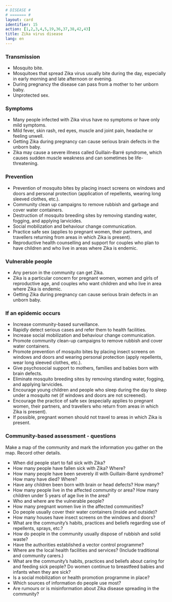 ```yaml
---
# DISEASE #
# ======= #
layout: card
identifier: 15
action: [1,2,3,4,5,19,36,37,38,42,43]
title: Zika virus disease 
lang: en
---
```


### Transmission

- Mosquito bite. 
- Mosquitoes that spread Zika virus usually bite during the day, especially in early morning and late afternoon or evening. 
- During pregnancy the disease can pass from a mother to her unborn baby. 
- Unprotected sex. 

### Symptoms

- Many people infected with Zika virus have no symptoms or have only mild symptoms. 
- Mild fever, skin rash, red eyes, muscle and joint pain, headache or feeling unwell. 
- Getting Zika during pregnancy can cause serious brain defects in the unborn baby. 
- Zika may cause a severe illness called Guillain-Barré syndrome, which causes sudden muscle weakness and can sometimes be life-threatening.

### Prevention

- Prevention of mosquito bites by placing insect screens on windows and doors and personal protection (application of repellents, wearing long sleeved clothes, etc.). 
- Community clean up campaigns to remove rubbish and garbage and cover water containers. 
- Destruction of mosquito breeding sites by removing standing water, fogging, and applying larvicides. 
- Social mobilization and behaviour change communication. 
- Practice safe sex (applies to pregnant women, their partners, and travellers returning from areas in which Zika is present). 
- Reproductive health counselling and support for couples who plan to have children and who live in areas where Zika is endemic. 

### Vulnerable people

- Any person in the community can get Zika. 
- Zika is a particular concern for pregnant women, women and girls of reproductive age, and couples who want children and who live in area where Zika is endemic. 
- Getting Zika during pregnancy can cause serious brain defects in an unborn baby. 

### If an epidemic occurs

- Increase community-based surveillance. 
- Rapidly detect serious cases and refer them to health facilities.
- Increase social mobilization and behaviour change communication.
- Promote community clean-up campaigns to remove rubbish and cover water containers. 
- Promote prevention of mosquito bites by placing insect screens on windows and doors and wearing personal protection (apply repellents, wear long sleeved clothes, etc.). 
- Give psychosocial support to mothers, families and babies born with brain defects. 
- Eliminate mosquito breeding sites by removing standing water, fogging, and applying larvicides. 
- Encourage young children and people who sleep during the day to sleep under a mosquito net (if windows and doors are not screened). 
- Encourage the practice of safe sex (especially applies to pregnant women, their partners, and travellers who return from areas in which Zika is present).
- If possible, pregnant women should not travel to areas in which Zika is present. 

### Community-based assessment - questions

Make a map of the community and mark the information you gather on the map. Record other details.
- When did people start to fall sick with Zika? 
- How many people have fallen sick with Zika? Where? 
- How many people have been severely ill with Guillain-Barré syndrome? How many have died? Where? 
- Have any children been born with brain or head defects? How many? 
- How many people live in the affected community or area? How many children under 5 years of age live in the area? 
- Who and where are the vulnerable people? 
- How many pregnant women live in the affected communities?
- Do people usually cover their water containers (inside and outside)? 
- How many houses have insect screens on the windows and doors? 
- What are the community’s habits, practices and beliefs regarding use of repellents, sprays, etc.?
- How do people in the community usually dispose of rubbish and solid waste? 
- Have the authorities established a vector control programme?
- Where are the local health facilities and services? (Include traditional and community carers.) 
- What are the community’s habits, practices and beliefs about caring for and feeding sick people? Do women continue to breastfeed babies and infants when they are sick?
-	Is a social mobilization or health promotion programme in place? 
- Which sources of information do people use most? 
- Are rumours or is misinformation about Zika disease spreading in the community? 
